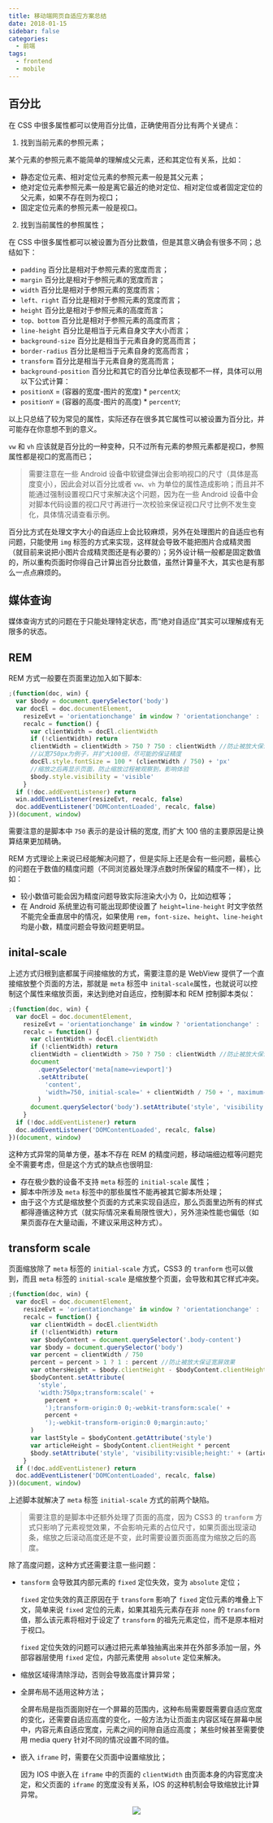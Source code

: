 ```yaml
---
title: 移动端网页自适应方案总结
date: 2018-01-15
sidebar: false
categories:
  - 前端
tags:
  - frontend
  - mobile
---
```


## 百分比

在 CSS 中很多属性都可以使用百分比值，正确使用百分比有两个关键点：

1. 找到当前元素的参照元素；

某个元素的参照元素不能简单的理解成父元素，还和其定位有关系，比如：

- 静态定位元素、相对定位元素的参照元素一般是其父元素；
- 绝对定位元素参照元素一般是离它最近的绝对定位、相对定位或者固定定位的父元素，如果不存在则为视口；
- 固定定位元素的参照元素一般是视口。

2. 找到当前属性的参照属性；

在 CSS 中很多属性都可以被设置为百分比数值，但是其意义确会有很多不同；总结如下：

- `padding` 百分比是相对于参照元素的宽度而言；
- `margin` 百分比是相对于参照元素的宽度而言；
- `width` 百分比是相对于参照元素的宽度而言；
- `left、right` 百分比是相对于参照元素的宽度而言；
- `height` 百分比是相对于参照元素的高度而言；
- `top、bottom` 百分比是相对于参照元素的高度而言；
- `line-height` 百分比是相当于元素自身文字大小而言；
- `background-size` 百分比是相当于元素自身的宽高而言；
- `border-radius` 百分比是相当于元素自身的宽高而言；
- `transform` 百分比是相当于元素自身的宽高而言；
- `background-position` 百分比和其它的百分比单位表现都不一样，具体可以用以下公式计算：
- `positionX` = (容器的宽度-图片的宽度) \* `percentX`;
- `positionY` = (容器的高度-图片的高度) \* `percentY`;

以上只总结了较为常见的属性，实际还存在很多其它属性可以被设置为百分比，并可能存在你意想不到的意义。

`vw` 和 `vh` 应该就是百分比的一种变种，只不过所有元素的参照元素都是视口，参照属性都是视口的宽高而已；

> 需要注意在一些 Android 设备中软键盘弹出会影响视口的尺寸（具体是高度变小），因此会对以百分比或者 `vw`、`vh` 为单位的属性造成影响；而且并不能通过强制设置视口尺寸来解决这个问题，因为在一些 Android 设备中会对脚本代码设置的视口尺寸再进行一次校验来保证视口尺寸比例不发生变化，具体情况请查看示例。

百分比方式在处理文字大小的自适应上会比较麻烦，另外在处理图片的自适应也有问题，只能使用 `img` 标签的方式来实现，这样就会导致不能把图片合成精灵图（就目前来说把小图片合成精灵图还是有必要的）；另外设计稿一般都是固定数值的，所以重构页面时你得自己计算出百分比数值，虽然计算量不大，其实也是有那么一点点麻烦的。

## 媒体查询

媒体查询方式的问题在于只能处理特定状态，而“绝对自适应”其实可以理解成有无限多的状态。

## REM

REM 方式一般要在页面里边加入如下脚本:

```js
;(function(doc, win) {
  var $body = document.querySelector('body')
  var docEl = doc.documentElement,
    resizeEvt = 'orientationchange' in window ? 'orientationchange' : 'resize',
    recalc = function() {
      var clientWidth = docEl.clientWidth
      if (!clientWidth) return
      clientWidth = clientWidth > 750 ? 750 : clientWidth //防止被放大保证宽屏效果
      //以宽750px为例子，并扩大100倍，尽可能的保证精度
      docEl.style.fontSize = 100 * (clientWidth / 750) + 'px'
      //缩放之后再显示页面，防止缩放过程被观察到，影响体验
      $body.style.visibility = 'visible'
    }
  if (!doc.addEventListener) return
  win.addEventListener(resizeEvt, recalc, false)
  doc.addEventListener('DOMContentLoaded', recalc, false)
})(document, window)
```

需要注意的是脚本中 `750` 表示的是设计稿的宽度, 而扩大 100 倍的主要原因是让换算结果更加精确。

REM 方式理论上来说已经能解决问题了，但是实际上还是会有一些问题，最核心的问题在于数值的精度问题（不同浏览器处理浮点数时所保留的精度不一样），比如：

- 较小数值可能会因为精度问题导致实际渲染大小为 0，比如边框等；
- 在 Android 系统里边有可能出现即使设置了 `height=line-height` 时文字依然不能完全垂直居中的情况，如果使用 `rem`，`font-size`、`height`、`line-height` 均是小数，精度问题会导致问题更明显。

## inital-scale

上述方式归根到底都属于间接缩放的方式，需要注意的是 WebView 提供了一个直接缩放整个页面的方法，那就是 `meta` 标签中 `inital-scale`属性，也就说可以控制这个属性来缩放页面，来达到绝对自适应，控制脚本和 REM 控制脚本类似：

```js
;(function(doc, win) {
  var docEl = doc.documentElement,
    resizeEvt = 'orientationchange' in window ? 'orientationchange' : 'resize',
    recalc = function() {
      var clientWidth = docEl.clientWidth
      if (!clientWidth) return
      clientWidth = clientWidth > 750 ? 750 : clientWidth //防止被放大保证宽屏效果
      document
        .querySelector('meta[name=viewport]')
        .setAttribute(
          'content',
          'width=750, initial-scale=' + clientWidth / 750 + ', maximum-scale=1.0, user-scalable=0'
        )
      document.querySelector('body').setAttribute('style', 'visibility:visible;')
    }
  if (!doc.addEventListener) return
  doc.addEventListener('DOMContentLoaded', recalc, false)
})(document, window)
```

这种方式异常的简单方便，基本不存在 REM 的精度问题，移动端细边框等问题完全不需要考虑，但是这个方式的缺点也很明显:

- 存在极少数的设备不支持 `meta` 标签的 `initial-scale` 属性；
- 脚本中所涉及 `meta` 标签中的那些属性不能再被其它脚本所处理；
- 由于这个方式是缩放整个页面的方式来实现自适应，那么页面里边所有的样式都得遵循这种方式（就实际情况来看局限性很大），另外渲染性能也偏低（如果页面存在大量动画，不建议采用这种方式）。

## transform scale

页面缩放除了 `meta` 标签的 `initial-scale` 方式，CSS3 的 `tranform` 也可以做到，而且 `meta` 标签的 `initial-scale` 是缩放整个页面，会导致和其它样式冲突。

```js
;(function(doc, win) {
  var docEl = doc.documentElement,
    resizeEvt = 'orientationchange' in window ? 'orientationchange' : 'resize',
    recalc = function() {
      var clientWidth = docEl.clientWidth
      if (!clientWidth) return
      var $bodyContent = document.querySelector('.body-content')
      var $body = document.querySelector('body')
      var percent = clientWidth / 750
      percent = percent > 1 ? 1 : percent //防止被放大保证宽屏效果
      var othersHeight = $body.clientHeight - $bodyContent.clientHeight //计算其它元素的高度
      $bodyContent.setAttribute(
        'style',
        'width:750px;transform:scale(' +
          percent +
          ');transform-origin:0 0;-webkit-transform:scale(' +
          percent +
          ');-webkit-transform-origin:0 0;margin:auto;'
      )
      var lastStyle = $bodyContent.getAttribute('style')
      var articleHeight = $bodyContent.clientHeight * percent
      $body.setAttribute('style', 'visibility:visible;height:' + (articleHeight + othersHeight) + 'px;')
    }
  if (!doc.addEventListener) return
  doc.addEventListener('DOMContentLoaded', recalc, false)
})(document, window)
```

上述脚本就解决了 `meta` 标签 `initial-scale` 方式的前两个缺陷。

> 需要注意的是脚本中还额外处理了页面的高度，因为 CSS3 的 `tranform` 方式只影响了元素视觉效果，不会影响元素的占位尺寸，如果页面出现滚动条，缩放之后滚动高度还是不变，此时需要设置页面高度为缩放之后的高度。

除了高度问题，这种方式还需要注意一些问题：

- `tansform` 会导致其内部元素的 `fixed` 定位失效，变为 `absolute` 定位；

  `fixed` 定位失效的真正原因在于 `transform` 影响了 `fixed` 定位元素的堆叠上下文，简单来说 `fixed` 定位的元素，如果其祖先元素存在非 `none` 的 `transform` 值，那么该元素将相对于设定了 `transform` 的祖先元素定位，而不是原本相对于视口。

  `fixed` 定位失效的问题可以通过把元素单独抽离出来并在外部多添加一层，外部容器层使用 `fixed` 定位，内部元素使用 `absolute` 定位来解决。

- 缩放区域得清除浮动，否则会导致高度计算异常；

- 全屏布局不适用这种方法；

  全屏布局是指页面刚好在一个屏幕的范围内，这种布局需要既需要自适应宽度的变化，还需要自适应高度的变化，一般方法为让页面主内容区域在屏幕中居中，内容元素自适应宽度，元素之间的间隙自适应高度；
  某些时候甚至需要使用 media query 针对不同的情况设置不同的值。

- 嵌入 `iframe` 时，需要在父页面中设置缩放比；

  因为 IOS 中嵌入在 `iframe` 中的页面的 `clientWidth` 由页面本身的内容宽度决定，和父页面的 `iframe` 的宽度没有关系，IOS 的这种机制会导致缩放比计算异常。

<div align="center"><img src="https://newbieyoung.github.io/images/auto-suit-website-0.png"/></div>
